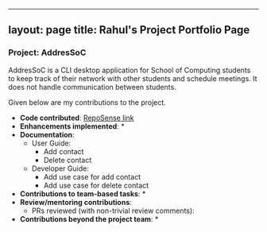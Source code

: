 ---
layout: page
title: Rahul's Project Portfolio Page
 ---

### Project: AddresSoC

AddresSoC is a CLI desktop application for School of Computing students to keep track of their network with other students and schedule meetings. It does not handle communication between students.

Given below are my contributions to the project.

* **Code contributed**: [RepoSense link](https://nus-cs2103-ay2122s2.github.io/tp-dashboard/?search=rahulprasad01&breakdown=true)
* **Enhancements implemented**:
    *
* **Documentation**:
    * User Guide:
        * Add contact
        * Delete contact
    * Developer Guide:
        * Add use case for add contact
        * Add use case for delete contact
* **Contributions to team-based tasks**:
    *
* **Review/mentoring contributions**:
    * PRs reviewed (with non-trivial review comments):
* **Contributions beyond the project team**:
    *



  